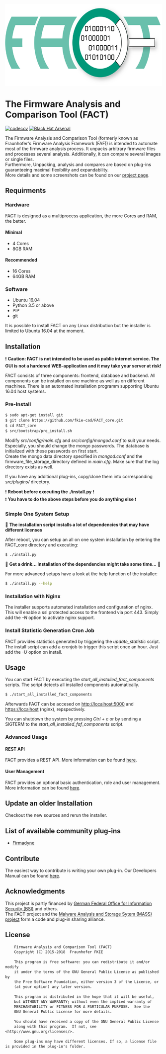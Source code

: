 <p align="center">
    <img src="src/web_interface/static/FACT_smaller.png" alt="FACT Logo" width="625" height="263"/>
</p>

# The Firmware Analysis and Comparison Tool (FACT)

[![codecov](https://codecov.io/gh/fkie-cad/FACT_core/branch/master/graph/badge.svg)](https://codecov.io/gh/fkie-cad/FACT_core)
[![Black Hat Arsenal](https://github.com/toolswatch/badges/blob/master/arsenal/2018.svg)](http://www.toolswatch.org/2018/01/black-hat-arsenal-asia-2018-great-lineup/)

The Firmware Analysis and Comparison Tool (formerly known as Fraunhofer's Firmware Analysis Framework (FAF)) is intended to automate most of the firmware analysis process. 
It unpacks arbitrary firmware files and processes several analysis.
Additionally, it can compare several images or single files.  
Furthermore, Unpacking, analysis and compares are based on plug-ins guaranteeing maximal flexibility and expandability.  
More details and some screenshots can be found on our [project page](https://fkie-cad.github.io/FACT_core/).

## Requirments
### Hardware
FACT is designed as a multiprocess application, the more Cores and RAM, the better.
#### Minimal
* 4 Cores
* 8GB RAM

#### Recommended
* 16 Cores
* 64GB RAM

### Software
* Ubuntu 16.04
* Python 3.5 or above
* PIP
* git

It is possible to install FACT on any Linux distribution but the installer is limited to Ubuntu 16.04 at the moment.

## Installation

:exclamation: **Caution: FACT is not intended to be used as public internet service. The GUI is not a hardened WEB-application and it may take your server at risk!**

FACT consists of three components: frontend, database and backend. All components can be installed on one machine as well as on different machines. 
There is an automated installation programm supporting Ubuntu 16.04 host systems.

### Pre-Install

```sh
$ sudo apt-get install git
$ git clone https://github.com/fkie-cad/FACT_core.git
$ cd FACT_core
$ src/bootstrap/pre_install.sh
```

Modify *src/config/main.cfg* and *src/config/mongod.conf* to suit your needs.
Especially, you should change the mongo passwords.
The database is initialized with these passwords on first start.  
Create the mongo data directory specified in *mongod.conf* and the firmware_file_storage_directory defined in *main.cfg*.
Make sure that the log directory exists as well.

If you have any additional plug-ins, copy/clone them into corresponding *src/plugins/* directory.  

:exclamation: **Reboot before executing the ./install.py** :exclamation:  
:exclamation: **You have to do the above steps before you do anything else** :exclamation:

### Simple One System Setup
:customs: **The installation script installs a lot of dependencies that may have different licenses**
  
After reboot, you can setup an all on one system installation by entering the FACT_core directory and executing:  

```sh
$ ./install.py
```
:beer: **Get a drink... Installation of the dependencies might take some time...** :tea:

For more advanced setups have a look at the help function of the installer:

```sh
$ ./install.py --help
```

### Installation with Nginx
The installer supports automated installation and configuration of nginx.
This will enable a ssl protected access to the frontend via port 443. 
Simply add the *-N* option to activate nginx support.

### Install Statistic Generation Cron Job
FACT provides statistics generated by triggering the *update_statistic* script. The install script can add a cronjob to trigger this script once an hour.
Just add the *-U* option on install.

## Usage
You can start FACT by executing the *start_all_installed_fact_components* scripts.
The script detects all installed components automatically.

```sh
$ ./start_all_installed_fact_components
```

Afterwards FACT can be accesed on <http://localhost:5000> and <https://localhost> (nginx), repspectively.  

You can shutdown the system by pressing *Ctrl + c* or by sending a SIGTERM to the *start_all_installed_faf_components* script.

### Advanced Usage

#### REST API
FACT provides a REST API. More information can be found [here](https://github.com/fkie-cad/FACT_core/wiki/rest-documentation).

#### User Management
FACT provides an optional basic authentication, role and user management. More information can be found [here](https://github.com/fkie-cad/FACT_core/wiki/Authentication).

## Update an older Installation
Checkout the new sources and rerun the installer.

## List of available community plug-ins
* [Firmadyne](https://github.com/fkie-cad/FACT_firmadyne_analysis_plugin)

## Contribute
The easiest way to contribute is writing your own plug-in.
Our Developers Manual can be found [here](https://github.com/fkie-cad/FACT_core/wiki).

## Acknowledgments
This project is partly financed by [German Federal Office for Information Security (BSI)](https://www.bsi.bund.de) and others.  
The FACT project and the [Malware Analysis and Storage Sytem (MASS) project](https://mass-project.github.io/) form a code and plug-in sharing alliance.  

## License
```
    Firmware Analysis and Comparison Tool (FACT)
    Copyright (C) 2015-2018  Fraunhofer FKIE

    This program is free software: you can redistribute it and/or modify
    it under the terms of the GNU General Public License as published by
    the Free Software Foundation, either version 3 of the License, or
    (at your option) any later version.

    This program is distributed in the hope that it will be useful,
    but WITHOUT ANY WARRANTY; without even the implied warranty of
    MERCHANTABILITY or FITNESS FOR A PARTICULAR PURPOSE.  See the
    GNU General Public License for more details.

    You should have received a copy of the GNU General Public License
    along with this program.  If not, see <http://www.gnu.org/licenses/>.
    
    Some plug-ins may have different licenses. If so, a license file is provided in the plug-in's folder.
```
